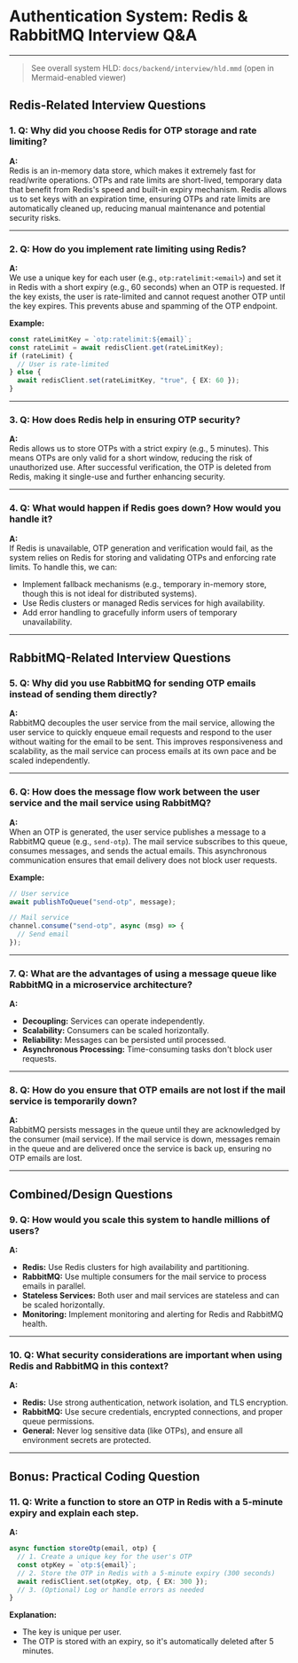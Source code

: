 # Authentication System: Redis & RabbitMQ Interview Q&A

---

> See overall system HLD: `docs/backend/interview/hld.mmd` (open in Mermaid-enabled viewer)

## Redis-Related Interview Questions

### 1. Q: Why did you choose Redis for OTP storage and rate limiting?
**A:**  
Redis is an in-memory data store, which makes it extremely fast for read/write operations. OTPs and rate limits are short-lived, temporary data that benefit from Redis's speed and built-in expiry mechanism. Redis allows us to set keys with an expiration time, ensuring OTPs and rate limits are automatically cleaned up, reducing manual maintenance and potential security risks.

---

### 2. Q: How do you implement rate limiting using Redis?
**A:**  
We use a unique key for each user (e.g., `otp:ratelimit:<email>`) and set it in Redis with a short expiry (e.g., 60 seconds) when an OTP is requested. If the key exists, the user is rate-limited and cannot request another OTP until the key expires. This prevents abuse and spamming of the OTP endpoint.

**Example:**
```ts
const rateLimitKey = `otp:ratelimit:${email}`;
const rateLimit = await redisClient.get(rateLimitKey);
if (rateLimit) {
  // User is rate-limited
} else {
  await redisClient.set(rateLimitKey, "true", { EX: 60 });
}
```

---

### 3. Q: How does Redis help in ensuring OTP security?
**A:**  
Redis allows us to store OTPs with a strict expiry (e.g., 5 minutes). This means OTPs are only valid for a short window, reducing the risk of unauthorized use. After successful verification, the OTP is deleted from Redis, making it single-use and further enhancing security.

---

### 4. Q: What would happen if Redis goes down? How would you handle it?
**A:**  
If Redis is unavailable, OTP generation and verification would fail, as the system relies on Redis for storing and validating OTPs and enforcing rate limits. To handle this, we can:
- Implement fallback mechanisms (e.g., temporary in-memory store, though this is not ideal for distributed systems).
- Use Redis clusters or managed Redis services for high availability.
- Add error handling to gracefully inform users of temporary unavailability.

---

## RabbitMQ-Related Interview Questions

### 5. Q: Why did you use RabbitMQ for sending OTP emails instead of sending them directly?
**A:**  
RabbitMQ decouples the user service from the mail service, allowing the user service to quickly enqueue email requests and respond to the user without waiting for the email to be sent. This improves responsiveness and scalability, as the mail service can process emails at its own pace and be scaled independently.

---

### 6. Q: How does the message flow work between the user service and the mail service using RabbitMQ?
**A:**  
When an OTP is generated, the user service publishes a message to a RabbitMQ queue (e.g., `send-otp`). The mail service subscribes to this queue, consumes messages, and sends the actual emails. This asynchronous communication ensures that email delivery does not block user requests.

**Example:**
```ts
// User service
await publishToQueue("send-otp", message);

// Mail service
channel.consume("send-otp", async (msg) => {
  // Send email
});
```

---

### 7. Q: What are the advantages of using a message queue like RabbitMQ in a microservice architecture?
**A:**  
- **Decoupling:** Services can operate independently.
- **Scalability:** Consumers can be scaled horizontally.
- **Reliability:** Messages can be persisted until processed.
- **Asynchronous Processing:** Time-consuming tasks don't block user requests.

---

### 8. Q: How do you ensure that OTP emails are not lost if the mail service is temporarily down?
**A:**  
RabbitMQ persists messages in the queue until they are acknowledged by the consumer (mail service). If the mail service is down, messages remain in the queue and are delivered once the service is back up, ensuring no OTP emails are lost.

---

## Combined/Design Questions

### 9. Q: How would you scale this system to handle millions of users?
**A:**  
- **Redis:** Use Redis clusters for high availability and partitioning.
- **RabbitMQ:** Use multiple consumers for the mail service to process emails in parallel.
- **Stateless Services:** Both user and mail services are stateless and can be scaled horizontally.
- **Monitoring:** Implement monitoring and alerting for Redis and RabbitMQ health.

---

### 10. Q: What security considerations are important when using Redis and RabbitMQ in this context?
**A:**  
- **Redis:** Use strong authentication, network isolation, and TLS encryption.
- **RabbitMQ:** Use secure credentials, encrypted connections, and proper queue permissions.
- **General:** Never log sensitive data (like OTPs), and ensure all environment secrets are protected.

---

## Bonus: Practical Coding Question

### 11. Q: Write a function to store an OTP in Redis with a 5-minute expiry and explain each step.

**A:**
```ts
async function storeOtp(email, otp) {
  // 1. Create a unique key for the user's OTP
  const otpKey = `otp:${email}`;
  // 2. Store the OTP in Redis with a 5-minute expiry (300 seconds)
  await redisClient.set(otpKey, otp, { EX: 300 });
  // 3. (Optional) Log or handle errors as needed
}
```
**Explanation:**  
- The key is unique per user.
- The OTP is stored with an expiry, so it's automatically deleted after 5 minutes.
